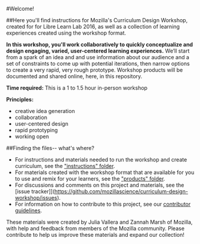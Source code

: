 #Welcome! 

##Here you'll find instructions for Mozilla's Curriculum Design Workshop, created for for Libre Learn Lab 2016, as well as a collection of learning experiences created using the workshop format. 

**In this workshop, you'll work collaboratively to quickly conceptualize and design engaging, varied, user-centered learning experiences.**  We’ll start from a spark of an idea and and use information about our audience and a set of constraints to come up with potential iterations, then narrow options to create a very rapid, very rough prototype. Workshop products will be documented and shared online, here, in this repository.

**Time required:** This is a 1 to 1.5 hour in-person workshop

**Principles:**
* creative idea generation
* collaboration
* user-centered design
* rapid prototyping
* working open

##Finding the files-- what's where?

* For instructions and materials needed to run the workshop and create curriculum, see the ["instructions" folder](https://github.com/mozillascience/curriculum-design-workshop/instructions). 
* For materials created with the workshop format that are available for you to use and remix for your learners, see the ["products" folder](https://github.com/mozillascience/curriculum-design-workshop/products). 
* For discussions and comments on this project and materials, see the [issue tracker]](https://github.com/mozillascience/curriculum-design-workshop/issues). 
* For information on how to contribute to this project, see our [contributor guidelines](https://github.com/mozillascience/curriculum-design-workshop/CONTRIBUTING.md). 

These materials were created by Julia Vallera and Zannah Marsh of Mozilla, with help and feedback from members of the Mozilla community.  Please contribute to help us improve these materials and expand our collection!
